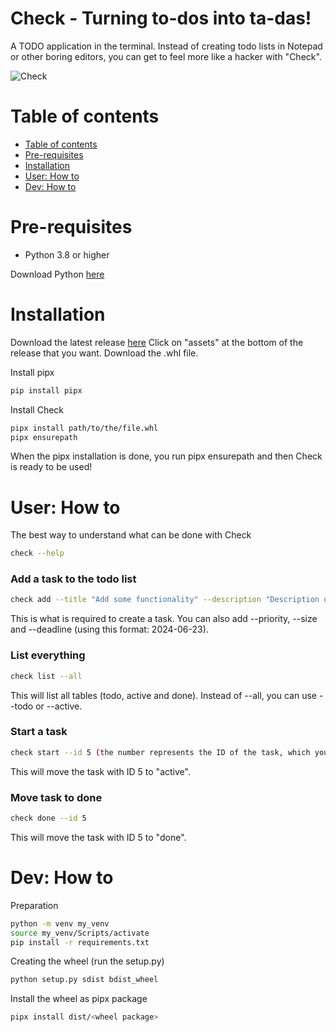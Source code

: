 # Check - Turning to-dos into ta-das!
A TODO application in the terminal. Instead of creating todo lists in Notepad or other boring editors, you can get to feel more like a hacker with "Check".

![Check](https://github.com/ilarisilander/check/blob/master/check.PNG)

# Table of contents
<!--ts-->
   * [Table of contents](#table-of-contents)
   * [Pre-requisites](#pre-requisites)
   * [Installation](#installation)
   * [User: How to](#user-how-to)
   * [Dev: How to](#dev-how-to)
<!--te-->

# Pre-requisites
* Python 3.8 or higher

Download Python [here](https://www.python.org/downloads/)

# Installation
Download the latest release [here](https://github.com/ilarisilander/check/releases)
Click on "assets" at the bottom of the release that you want.
Download the .whl file.

Install pipx
```bash
pip install pipx
```

Install Check
```bash
pipx install path/to/the/file.whl
pipx ensurepath
```

When the pipx installation is done, you run pipx ensurepath and then Check is ready to be used!

# User: How to
The best way to understand what can be done with Check
```bash
check --help
```

### Add a task to the todo list
```bash
check add --title "Add some functionality" --description "Description of the task"
```
This is what is required to create a task.
You can also add --priority, --size and --deadline (using this format: 2024-06-23).

### List everything
```bash
check list --all
```
This will list all tables (todo, active and done).
Instead of --all, you can use --todo or --active.

### Start a task
```bash
check start --id 5 (the number represents the ID of the task, which you can find by listing tasks)
```
This will move the task with ID 5 to "active".

### Move task to done
```bash
check done --id 5
```
This will move the task with ID 5 to "done".

# Dev: How to

Preparation
```bash
python -m venv my_venv
source my_venv/Scripts/activate
pip install -r requirements.txt
```

Creating the wheel (run the setup.py)
```bash
python setup.py sdist bdist_wheel
```

Install the wheel as pipx package
```bash
pipx install dist/<wheel package>
```